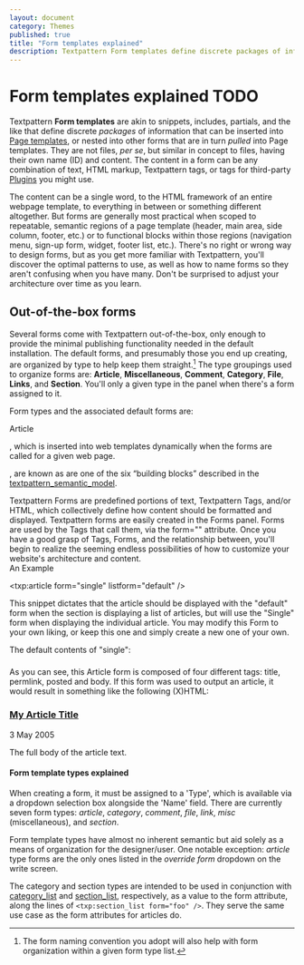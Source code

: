 ```yaml
---
layout: document
category: Themes
published: true
title: "Form templates explained"
description: Textpattern Form templates define discrete packages of information that can be inserted into Page templates.
---
```


# Form templates explained TODO

Textpattern **Form templates** are akin to snippets, includes, partials, and the like that define discrete *packages* of information that can be inserted into [Page templates](http://docs.textpattern.io/themes/page-templates-explained), or nested into other forms that are in turn *pulled* into Page templates. They are not files, *per se*, but similar in concept to files, having their own name (ID) and content. The content in a form can be any combination of text, HTML markup, Textpattern tags, or tags for third-party [Plugins](http://docs.textpattern.io/administration/plugins-panel) you might use.

The content can be a single word, to the HTML framework of an entire webpage template, to everything in between or something different altogether. But forms are generally most practical when scoped to repeatable, semantic regions of a page template (header, main area, side column, footer, etc.) or to functional blocks within those regions (navigation menu, sign-up form, widget, footer list, etc.). There's no right or wrong way to design forms, but as you get more familiar with Textpattern, you'll discover the optimal patterns to use, as well as how to name forms so they aren't confusing when you have many. Don't be surprised to adjust your architecture over time as you learn.

## Out-of-the-box forms

Several forms come with Textpattern out-of-the-box, only enough to provide the minimal publishing functionality needed in the default installation. The default forms, and presumably those you end up creating, are organized by type to help keep them straight.[^1] The type groupings used to organize forms are: **Article**, **Miscellaneous**, **Comment**, **Category**, **File**, **Links**, and **Section**. You'll only a given type in the panel when there's a form assigned to it.

Form types and the associated default forms are:

Article

, which is inserted into web templates dynamically when the forms are
called for a given web page.

, are known as are one of the six “building blocks” described in the
[textpattern_semantic_model](/home/www/zendstudio/dokuwiki/bin/doku.php?id=textpattern_semantic_model).

Textpattern Forms are predefined portions of text, Textpattern Tags,
and/or HTML, which collectively define how content should be formatted
and displayed. Textpattern forms are easily created in the Forms panel.
Forms are used by the Tags that call them, via the form="" attribute.
Once you have a good grasp of Tags, Forms, and the relationship between,
you'll begin to realize the seeming endless possibilities of how to
customize your website's architecture and content.\
An Example

<txp:article form="single" listform="default" />

This snippet dictates that the article should be displayed with the
"default" form when the section is displaying a list of articles, but
will use the "Single" form when displaying the individual article. You
may modify this Form to your own liking, or keep this one and simply
create a new one of your own.

The default contents of "single":

<h3 class="entry-title">
<txp:permlink><txp:title /></txp:permlink>

</h3>
<p class="published">
<txp:posted />

</p>
<div class="entry-content">
<txp:body />

</div>
As you can see, this Article form is composed of four different tags:
title, permlink, posted and body. If this form was used to output an
article, it would result in something like the following (X)HTML:

<h3 class="entry-title">
<a href="http://your-website.com/article/my-article-title" title="Permanent link to this article">My
Article Title</a>

</h3>
<p class="published">
3 May 2005

</p>
<div class="entry-content">
<p>
The full body of the article text.

</p>
</div>

#### Form template types explained

When creating a form, it must be assigned to a 'Type', which is available via a dropdown selection box alongside the 'Name' field. There are currently seven form types: *article*, *category*, *comment*, *file*, *link*, *misc* (miscellaneous), and *section*.

Form template types have almost no inherent semantic but aid solely as a means of organization for the designer/user. One notable exception: *article* type forms are the only ones listed in the *override form* dropdown on the write screen.

The category and section types are intended to be used in conjunction with [category_list](http://docs.textpattern.io/tags/category_list) and [section_list](http://docs.textpattern.io/tags/section_list), respectively, as a value to the form attribute, along the lines of `<txp:section_list form="foo" />`. They serve the same use case as the form attributes for articles do.

[^1]: The form naming convention you adopt will also help with form organization within a given form type list.

